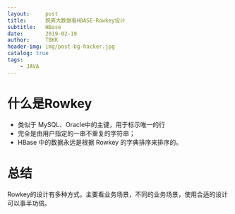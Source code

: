```yaml
---
layout:     post
title:      脱离大数据看HBASE-Rowkey设计
subtitle:   HBase
date:       2019-02-19
author:     TBKK
header-img: img/post-bg-hacker.jpg
catalog: true
tags:
    - JAVA
---
```



# 什么是Rowkey

* 类似于 MySQL、Oracle中的主键，用于标示唯一的行
* 完全是由用户指定的一串不重复的字符串；
* HBase 中的数据永远是根据 Rowkey 的字典排序来排序的。



# 总结
Rowkey的设计有多种方式，主要看业务场景，不同的业务场景，使用合适的设计可以事半功倍。
 


 

